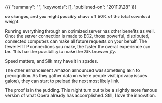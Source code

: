 {{{
    "summary": "",
    "keywords": [],
    "published-on": "2011\\9\\28"
}}}

se changes, and you might possibly shave off 50% of the total download weight.

Running everything through an optimized server has other benefits as well. Once the server connection is made to EC2, those powerful, distributed, connected computers can make all future requests on your behalf. The fewer HTTP connections you make, the faster the overall experience can be. This has the possibility to make the Silk browser *fly*.

Speed matters, and Silk may have it in spades.

The other enhancement Amazon announced was something akin to precognition. As they gather data on where people visit (privacy issues galore), they can start to preload the next most likely link.

The proof is in the pudding. This might turn out to be a slightly more famous version of what Opera already has accomplished. Still, I love the innovation.

 [1]: http://www.amazon.com/gp/product/B0051VVOB2/ref=as_li_ss_tl?ie=UTF8&tag=lattothepar07-20&linkCode=as2&camp=217145&creative=399373&creativeASIN=B0051VVOB2 "Kindle Fire"
 [2]: http://www.amazon.com/silk/ "Amazon Silk"